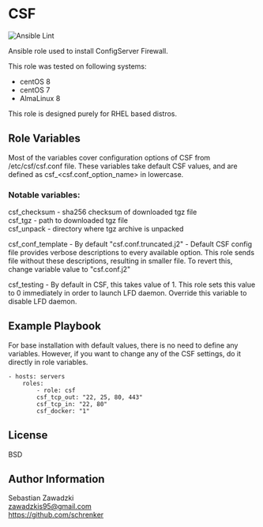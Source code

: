 CSF
=========

![Ansible Lint](https://github.com/schrenker/csf_role/actions/workflows/ansible_lint.yml/badge.svg)

Ansible role used to install ConfigServer Firewall.  

This role was tested on following systems:  

- centOS 8
- centOS 7
- AlmaLinux 8

This role is designed purely for RHEL based distros.  

Role Variables
--------------

Most of the variables cover configuration options of CSF from /etc/csf/csf.conf file. These variables take default CSF values, and are defined as csf_<csf.conf_option_name> in lowercase.  

### Notable variables:  

csf_checksum - sha256 checksum of downloaded tgz file  
csf_tgz - path to downloaded tgz file  
csf_unpack - directory where tgz archive is unpacked  

csf_conf_template - By default "csf.conf.truncated.j2" - Default CSF config file provides verbose descriptions to every available option. This role sends file without these descriptions, resulting in smaller file. To revert this, change variable value to "csf.conf.j2"  

csf_testing - By default in CSF, this takes value of 1. This role sets this value to 0 immediately in order to launch LFD daemon. Override this variable to disable LFD daemon.  


Example Playbook
----------------

For base installation with default values, there is no need to define any variables. However, if you want to change any of the CSF settings, do it directly in role variables.

    - hosts: servers
        roles:
            - role: csf
            csf_tcp_out: "22, 25, 80, 443"
            csf_tcp_in: "22, 80"
            csf_docker: "1"
License
-------

BSD

Author Information
------------------

Sebastian Zawadzki  
zawadzkis95@gmail.com  
https://github.com/schrenker  

